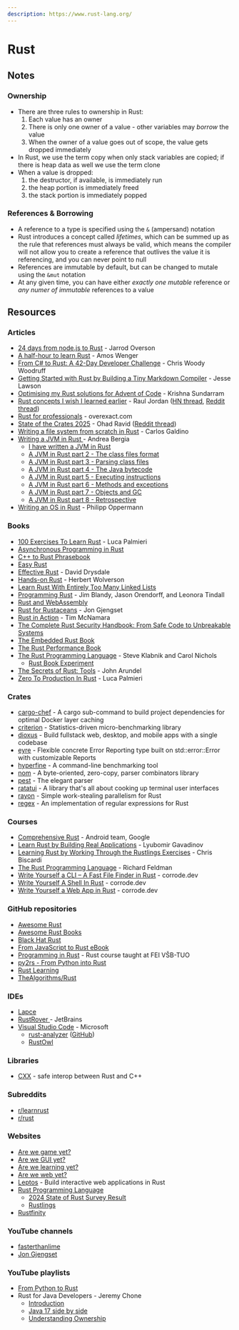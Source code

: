 ```yaml
---
description: https://www.rust-lang.org/
---
```


# Rust

## Notes

### Ownership

* There are three rules to ownership in Rust:
  1. Each value has an owner
  2. There is only one owner of a value - other variables may _borrow_ the value
  3. When the owner of a value goes out of scope, the value gets dropped immediately
* In Rust, we use the term copy when only stack variables are copied; if there is heap data as well we use the term clone
* When a value is dropped:
  1. the destructor, if available, is immediately run
  2. the heap portion is immediately freed
  3. the stack portion is immediately popped

### References & Borrowing

* A reference to a type is specified using the `&` (ampersand) notation
* Rust introduces a concept called _lifetimes_, which can be summed up as the rule that references must always be valid, which means the compiler will not allow you to create a reference that outlives the value it is referencing, and you can never point to null
* References are immutable by default, but can be changed to mutale using the `&mut` notation
* At any given time, you can have either _exactly one mutable_ reference or _any numer of immutable_ references to a value

## Resources

### Articles

* [24 days from node.js to Rust](https://candle.dev/blog/javascript-to-rust/javascript-to-rust-day-1-rustup/) - Jarrod Overson
* [A half-hour to learn Rust](https://fasterthanli.me/articles/a-half-hour-to-learn-rust) - Amos Wenger
* [From C# to Rust: A 42-Day Developer Challenge](https://woodruff.dev/from-c-to-rust-a-42-day-developer-challenge/) - Chris Woody Woodruff
* [Getting Started with Rust by Building a Tiny Markdown Compiler](https://jesselawson.org/rust/getting-started-with-rust-by-building-a-tiny-markdown-compiler/) - Jesse Lawson
* [Optimising my Rust solutions for Advent of Code](https://nindalf.com/posts/optimising-rust/) - Krishna Sundarram
* [Rust concepts I wish I learned earlier](https://rauljordan.com/rust-concepts-i-wish-i-learned-earlier/) - Raul Jordan ([HN thread](https://news.ycombinator.com/item?id=34427604), [Reddit thread](https://www.reddit.com/r/rust/comments/10eu2aw/rust_concepts_i_wish_i_learned_earlier/))
* [Rust for professionals](https://overexact.com/rust-for-professionals/) - overexact.com
* [State of the Crates 2025](https://ohadravid.github.io/posts/2024-12-state-of-the-crates/) - Ohad Ravid ([Reddit thread](https://www.reddit.com/r/rust/comments/1hafdai/state_of_the_crates_2025/))
* [Writing a file system from scratch in Rust](https://blog.carlosgaldino.com/writing-a-file-system-from-scratch-in-rust.html) - Carlos Galdino
* [Writing a JVM in Rust ](https://andreabergia.com/series/writing-a-jvm-in-rust/)- Andrea Bergia
  * [I have written a JVM in Rust](https://andreabergia.com/blog/2023/07/i-have-written-a-jvm-in-rust/)
  * [A JVM in Rust part 2 - The class files format](https://andreabergia.com/blog/2023/07/a-jvm-in-rust-part-2-the-class-files-format/)
  * [A JVM in Rust part 3 - Parsing class files](https://andreabergia.com/blog/2023/07/a-jvm-in-rust-part-3-parsing-class-files/)
  * [A JVM in Rust part 4 - The Java bytecode](https://andreabergia.com/blog/2023/08/a-jvm-in-rust-part-4-the-java-bytecode/)
  * [A JVM in Rust part 5 - Executing instructions](https://andreabergia.com/blog/2023/08/a-jvm-in-rust-part-5-executing-instructions/)
  * [A JVM in Rust part 6 - Methods and exceptions](https://andreabergia.com/blog/2023/09/a-jvm-in-rust-part-6-methods-and-exceptions/)
  * [A JVM in Rust part 7 - Objects and GC](https://andreabergia.com/blog/2023/10/a-jvm-in-rust-part-7-objects-and-gc/)
  * [A JVM in Rust part 8 - Retrospective](https://andreabergia.com/blog/2023/11/a-jvm-in-rust-part-8-retrospective/)
* [Writing an OS in Rust](https://os.phil-opp.com/) - Philipp Oppermann

### Books

* [100 Exercises To Learn Rust](https://rust-exercises.com/) - Luca Palmieri
* [Asynchronous Programming in Rust](https://rust-lang.github.io/async-book/)
* [C++ to Rust Phrasebook](https://cel.cs.brown.edu/crp/title-page.html)
* [Easy Rust](https://fongyoong.github.io/easy_rust/)
* [Effective Rust](https://www.lurklurk.org/effective-rust/) - David Drysdale
* [Hands-on Rust](https://pragprog.com/titles/hwrust/hands-on-rust/) - Herbert Wolverson
* [Learn Rust With Entirely Too Many Linked Lists](https://rust-unofficial.github.io/too-many-lists/index.html)
* [Programming Rust](https://www.oreilly.com/library/view/programming-rust-2nd/9781492052586/) - Jim Blandy, Jason Orendorff, and Leonora Tindall
* [Rust and WebAssembly](https://rustwasm.github.io/docs/book/)
* [Rust for Rustaceans](https://rust-for-rustaceans.com/) - Jon Gjengset
* [Rust in Action](https://www.rustinaction.com/) - Tim McNamara
* [The Complete Rust Security Handbook: From Safe Code to Unbreakable Systems](https://yevh.github.io/rust-security-handbook/)
* [The Embedded Rust Book](https://docs.rust-embedded.org/book/index.html)
* [The Rust Performance Book](https://nnethercote.github.io/perf-book/introduction.html)
* [The Rust Programming Language](https://doc.rust-lang.org/book/) - Steve Klabnik and Carol Nichols
  * [Rust Book Experiment](https://rust-book.cs.brown.edu/)
* [The Secrets of Rust: Tools](https://bitfieldconsulting.com/books/rust-tools) - John Arundel
* [Zero To Production In Rust](https://www.zero2prod.com/index.html?country=the%20UK\&discount_code=VAT20) - Luca Palmieri

### Crates

* [cargo-chef](https://crates.io/crates/cargo-chef) - A cargo sub-command to build project dependencies for optimal Docker layer caching
* [criterion](https://crates.io/crates/criterion) - Statistics-driven micro-benchmarking library
* [dioxus](https://crates.io/crates/dioxus) - Build fullstack web, desktop, and mobile apps with a single codebase
* [eyre](https://crates.io/crates/eyre) - Flexible concrete Error Reporting type built on std::error::Error with customizable Reports
* [hyperfine](https://crates.io/crates/hyperfine) - A command-line benchmarking tool
* [nom](https://crates.io/crates/nom) - A byte-oriented, zero-copy, parser combinators library
* [pest](https://crates.io/crates/pest) - The elegant parser
* [ratatui](https://crates.io/crates/ratatui/) - A library that's all about cooking up terminal user interfaces
* [rayon](https://crates.io/crates/rayon) - Simple work-stealing parallelism for Rust
* [regex](https://crates.io/crates/regex) - An implementation of regular expressions for Rust

### Courses

* [Comprehensive Rust](https://google.github.io/comprehensive-rust/) - Android team, Google
* [Learn Rust by Building Real Applications](https://www.udemy.com/course/rust-fundamentals/) - Lyubomir Gavadinov
* [Learning Rust by Working Through the Rustlings Exercises](https://egghead.io/courses/learning-rust-by-solving-the-rustlings-exercises-a722) - Chris Biscardi
* [The Rust Programming Language](https://frontendmasters.com/courses/rust/) - Richard Feldman
* [Write Yourself a CLI – A Fast File Finder in Rust](https://github.com/corrode/write-yourself-a-cli) - corrode.dev
* [Write Yourself A Shell In Rust](https://github.com/corrode/write-yourself-a-shell) - corrode.dev
* [Write Yourself a Web App in Rust](https://github.com/corrode/write-yourself-a-web-app) - corrode.dev

### GitHub repositories

* [Awesome Rust](https://github.com/rust-unofficial/awesome-rust)
* [Awesome Rust Books](https://github.com/sger/RustBooks)
* [Black Hat Rust](https://github.com/skerkour/black-hat-rust)
* [From JavaScript to Rust eBook](https://github.com/vinodotdev/node-to-rust)
* [Programming in Rust](https://github.com/Kobzol/rust-course-fei) - Rust course taught at FEI VŠB-TUO
* [py2rs - From Python into Rust](https://github.com/rochacbruno/py2rs)
* [Rust Learning](https://github.com/ctjhoa/rust-learning)
* [TheAlgorithms/Rust](https://github.com/TheAlgorithms/Rust)

### IDEs

* [Lapce](https://lapce.dev/)
* [RustRover ](https://www.jetbrains.com/rust/)- JetBrains
* [Visual Studio Code](https://code.visualstudio.com/) - Microsoft
  * [rust-analyzer](https://marketplace.visualstudio.com/items?itemName=rust-lang.rust-analyzer) ([GitHub](https://github.com/rust-lang/rust-analyzer))
  * [RustOwl](https://github.com/cordx56/rustowl)

### Libraries

* [CXX](https://cxx.rs/) - safe interop between Rust and C++

### Subreddits

* [r/learnrust](https://www.reddit.com/r/learnrust/)
* [r/rust](https://www.reddit.com/r/rust/)

### Websites

* [Are we game yet?](https://arewegameyet.rs/)
* [Are we GUI yet?](https://areweguiyet.com/)
* [Are we learning yet?](https://www.arewelearningyet.com/)
* [Are we web yet?](https://www.arewewebyet.org/)
* [Leptos](https://leptos.dev/) - Build interactive web applications in Rust
* [Rust Programming Language](https://www.rust-lang.org/)
  * [2024 State of Rust Survey Result](https://blog.rust-lang.org/2025/02/13/2024-State-Of-Rust-Survey-results.html)
  * [Rustlings](https://rustlings.rust-lang.org/)
* [Rustfinity](https://www.rustfinity.com/)

### YouTube channels

* [fasterthanlime](https://www.youtube.com/@fasterthanlime/videos)
* [Jon Gjengset](https://www.youtube.com/@jonhoo)

### YouTube playlists

* [From Python to Rust](https://www.youtube.com/playlist?list=PLEIv4NBmh-GsWGE9mY3sF9c5lgh5Z_jLr)
* Rust for Java Developers - Jeremy Chone
  * [Introduction](https://www.youtube.com/watch?v=iFdh4sPC5Tg)
  * [Java 17 side by side](https://www.youtube.com/watch?v=_xiPUXMZeyU)
  * [Understanding Ownership](https://www.youtube.com/watch?v=Vg1LGHuAPP8)
